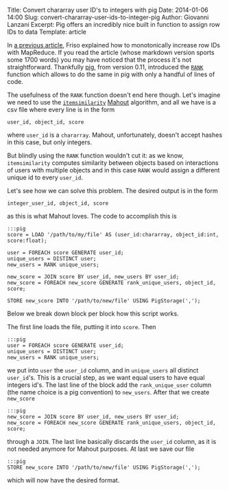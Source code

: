 Title: Convert chararray user ID's to integers with pig
Date: 2014-01-06 14:00
Slug: convert-chararray-user-ids-to-integer-pig
Author: Giovanni Lanzani
Excerpt: Pig offers an incredibly nice built in function to assign row IDs to data
Template: article

In [a previous
article](|filename|monotonically-increasing-row-ids-with-mapredu.md), Friso
explained how to monotonically increase row IDs with MapReduce. If you read the
article (whose markdown version sports some 1700 words) you may have noticed
that the process it's not straightforward. Thankfully
[pig](http://pig.apache.org), from version 0.11, introduced the
[`RANK`](http://pig.apache.org/docs/r0.12.0/basic.html#rank)
function which allows to do the same in pig with only a handful of lines of
code.

The usefulness of the `RANK` function doesn't end here though. Let's imagine we
need to use the
[`itemsimilarity`](https://cwiki.apache.org/confluence/display/MAHOUT/Itembased+Collaborative+Filtering)
[Mahout](http://mahout.apache.org) algorithm, and all we have is a csv file
where every line is in the form

    user_id, object_id, score

where `user_id` is a `chararray`. Mahout, unfortunately, doesn't accept hashes in this
case, but only integers.

But blindly using the `RANK` function wouldn't cut it: as we know,
`itemsimilarity` computes similarity between objects based on interactions of
users with multiple objects and in this case `RANK` would assign a different
unique id to every `user_id`.

Let's see how we can solve this problem. The desired output is in the form

    integer_user_id, object_id, score

as this is what Mahout loves. The code to accomplish this is

    :::pig
    score = LOAD '/path/to/my/file' AS (user_id:chararray, object_id:int, score:float);

    user = FOREACH score GENERATE user_id;
    unique_users = DISTINCT user;
    new_users = RANK unique_users;

    new_score = JOIN score BY user_id, new_users BY user_id;
    new_score = FOREACH new_score GENERATE rank_unique_users, object_id, score;

    STORE new_score INTO '/path/to/new/file' USING PigStorage(',');

Below we break down block per block how this script works.

The first line loads the file, putting it into `score`. Then

    :::pig
    user = FOREACH score GENERATE user_id;
    unique_users = DISTINCT user;
    new_users = RANK unique_users;

we put into `user` the `user_id` column, and in `unique_users` all distinct
`user_id`'s. This is a crucial step, as we want equal users to have equal
integers id's. The last line of the block add the `rank_unique_user` column
(the name choice is a pig convention) to `new_users`. After that we create
`new_score`

    :::pig
    new_score = JOIN score BY user_id, new_users BY user_id;
    new_score = FOREACH new_score GENERATE rank_unique_users, object_id, score;

through a `JOIN`. The last line basically discards the `user_id` column, as it
is not needed anymore for Mahout purposes. At last we save our file

    :::pig
    STORE new_score INTO '/path/to/new/file' USING PigStorage(',');

which will now have the desired format.
